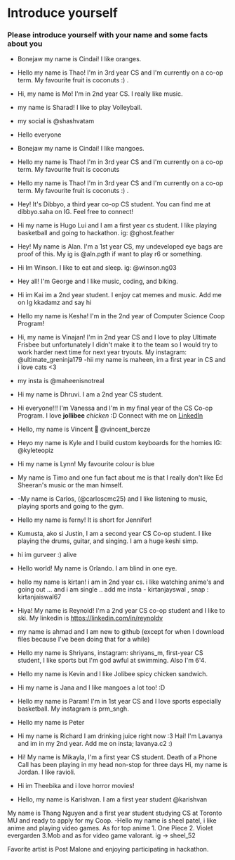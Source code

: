 # Introduce yourself 
### Please introduce yourself with your name and some facts about you
- Bonejaw my name is Cindai! I like oranges. 
- Hello my name is Thao! I'm in 3rd year CS and I'm currently on a co-op term. My favourite fruit is coconuts :) .
- Hi, my name is Mo! I'm in 2nd year CS. I really like music.
- my name is Sharad! I like to play Volleyball. 
- my social is @shashvatam
- Hello everyone
- Bonejaw my name is Cindai! I like mangoes. 
- Hello my name is Thao! I'm in 3rd year CS and I'm currently on a co-op term. My favourite fruit is coconuts
- Hello my name is Thao! I'm in 3rd year CS and I'm currently on a co-op term. My favourite fruit is coconuts :) .
- Hey! It's Dibbyo, a third year co-op CS student. You can find me at dibbyo.saha on IG. Feel free to connect!
- Hi my name is Hugo Lui and I am a first year cs student. I like playing basketball and going to hackathon. ig: @ghost.feather
- Hey! My name is Alan. I'm a 1st year CS, my undeveloped eye bags are proof of this. My ig is @aln.pgth if want to play r6 or something.
- Hi Im Winson. I like to eat and sleep. ig: @winson.ng03
- Hey all! I'm George and I like music, coding, and biking.
- Hi im Kai im a 2nd year student. I enjoy cat memes and music. Add me on Ig kkadamz and say hi 
- Hello my name is Kesha! I'm in the 2nd year of Computer Science Coop Program!
- Hi, my name is Vinajan! I'm in 2nd year CS and I love to play Ultimate Frisbee but unfortunately I didn't make it to the team so I would try to work harder next time for next year tryouts. My instagram: @ultimate_greninja179
-hii my name is maheen, im a first year in CS and i love cats <3
- my insta is @maheenisnotreal
- Hi my name is Dhruvi. I am a 2nd year CS student.
- Hi everyone!!! I'm Vanessa and I'm in my final year of the CS Co-op Program. I love **jollibee** _chicken_ :D Connect with me on [LinkedIn](https://www.linkedin.com/in/vanessalandayan/)
- Hello, my name is Vincent 👋 @vincent_bercze
- Heyo my name is Kyle and I build custom keyboards for the homies IG: @kyleteopiz
- Hi my name is Lynn! My favourite colour is blue
- My name is Timo and one fun fact about me is that I really don't like Ed Sheeran's music or the man himself.
- -My name is Carlos, (@carloscmc25) and I like listening to music, playing sports and going to the gym.
- Hello my name is ferny! It is short for Jennifer!
- Kumusta, ako si Justin, I am a second year CS Co-op student. I like playing the drums, guitar, and singing. I am a huge keshi simp.
- hi im gurveer :) alive
- Hello world! My name is Orlando. I am blind in one eye. 
- hello my name is kirtan! i am in 2nd year cs. i like watching anime's and going out ... and i am single .. add me  insta - kirtanjayswal , snap : kirtanjaiswal67
- Hiya! My name is Reynold! I'm a 2nd year CS co-op student and I like to ski. My linkedin is https://linkedin.com/in/reynoldv
- my name is ahmad and I am new to github (except for when I download files because I've been doing that for a while)
- Hello my name is Shriyans, instagram: shriyans_m, first-year CS student, I like sports but I'm god awful at swimming. Also I'm 6'4. 
- Hello my name is Kevin and I like Jolibee spicy chicken sandwich.
- Hi my name is Jana and I like mangoes a lot too! :D
- Hello my name is Param! I'm in 1st year CS and I love sports especially basketball. My instagram is prm_sngh.
- Hello my name is Peter
- Hi my name is Richard I am drinking juice right now :3
Hai! I'm Lavanya and im in my 2nd year. Add me on insta; lavanya.c2 :)
- Hi! My name is Mikayla, I'm a first year CS student. Death of a Phone Call has been playing in my head non-stop for three days 
Hi, my name is Jordan. I like ravioli.

- Hi im Theebika and i love horror movies!

- Hello, my name is Karishvan. I am a first year student @karishvan

My name is Thang Nguyen and a first year student studying CS at Toronto MU and ready to apply for my Coop.
-Hello my name is sheel patel, i like anime and playing video games. As for top anime 1. One Piece 2. Violet evergarden 3.Mob and as for video game valorant. ig -> sheel_52

Favorite artist is Post Malone and enjoying participating in hackathon.
